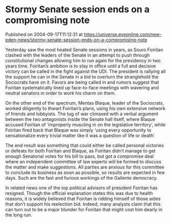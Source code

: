 # Stormy Senate session ends on a compromising note
Published on 2004-09-17T11:12:31 at https://universe.eveonline.com/new-eden-news/stormy-senate-session-ends-on-a-compromising-note

Yesterday saw the most heated Senate sessions in years, as Souro Foiritan clashed with the leaders of the Senate in an attempt to push through constitutional changes allowing him to run again for the presidency in two years time. Foiritan’s ambition is to stay in office until a full and decisive victory can be called in the fight against the UDI. The president is rallying all the support he can in the Senate in a bid to overturn the stranglehold the Sociocrats have on it. Favors are being called in and rumors suggest that Foiritan systematically lined up face-to-face meetings with wavering and neutral senators in order to work his charm on them.   
  
On the other end of the spectrum, Mentas Blaque, leader of the Sociocrats, worked diligently to thwart Foiritan’s plans, using his own extensive network of friends and lobbyists. The tug of war climaxed with a verbal argument between the two antagonists inside the Senate hall itself, where Blaque accused Foiritan of ‘improperly muscling in on the legislative territory’, while Foiritan fired back that Blaque was simply ‘using every opportunity to sensationalize every trivial matter like it was a question of life or death’.   
  
The end result was something that could either be called personal victories or defeats for both Foiritan and Blaque, as Foiritan didn’t manage to get enough Senatorial votes for his bill to pass, but got a compromise deal where an independent committee of law experts will be formed to discuss the matter and make suggestions. All parties are anxious for this committee to conclude its business as soon as possible, so results are expected in few days. Such are the fast and furious workings of the Gallente democracy.   
  
In related news one of the top political advisors of president Foiritan has resigned. Though the official explanation states this was due to health reasons, it is widely believed that Foiritan is ridding himself of those aides that don’t support his reelection bid. Indeed, many analysts claim that this can turn out to be a major blunder for Foiritan that might cost him dearly in the long run.
